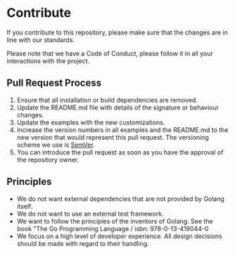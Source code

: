 # Contribute

If you contribute to this repository, please make sure that the changes are in line with our standards.

Please note that we have a Code of Conduct, please follow it in all your interactions with the project.

## Pull Request Process

1. Ensure that all installation or build dependencies are removed.
2. Update the README.md file with details of the signature or behaviour changes.
3. Update the examples with the new customizations.
3. Increase the version numbers in all examples and the README.md to the new version that would represent this pull request. 
The versioning scheme we use is [SemVer](http://semver.org/).
4. You can introduce the pull request as soon as you have the approval of the repository owner.

## Principles

* We do not want external dependencies that are not provided by Golang itself.
* We do not want to use an external test framework. 
* We want to follow the principles of the inventors of Golang. 
See the book "The Go Programming Language / isbn: 978-0-13-419044-0
* We focus on a high level of developer experience. All design decisions should be made with regard to their handling.
